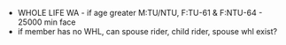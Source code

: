 - WHOLE LIFE WA -  if age greater M:TU/NTU, F:TU-61 & F:NTU-64 - 25000 min face
- if member has no WHL, can spouse rider, child rider, spouse whl exist?


